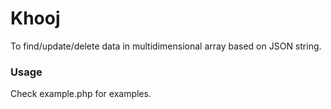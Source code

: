 Khooj
=====

To find/update/delete data in multidimensional array based on JSON string.

### Usage
Check example.php for examples.
